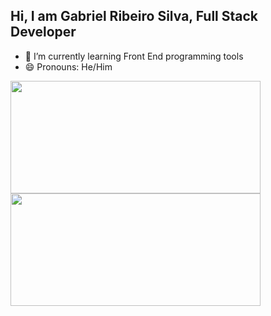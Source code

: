 ## Hi, I am Gabriel Ribeiro Silva, Full Stack Developer

- 🌱 I’m currently learning Front End programming tools
- 😄 Pronouns: He/Him

<div>
  <img aling= "center" height= "180"em width= "400"px src="https://github-readme-stats.vercel.app/api?username=Gaabsilva04Dev&show_icons=true&theme=synthwave"/>
  <img aling= "center" height= "180"em width= "400"px src= "https://github-readme-stats.vercel.app/api/top-langs/?username=Gaabsilva04Dev&layout=compact&theme=synthwave"/>
</div>
